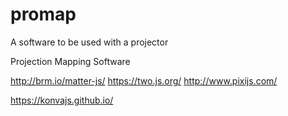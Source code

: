 # promap

A software to be used with a projector

Projection Mapping Software

http://brm.io/matter-js/
https://two.js.org/
http://www.pixijs.com/

https://konvajs.github.io/
